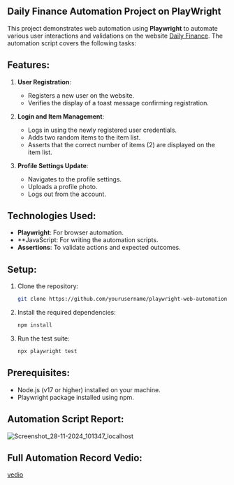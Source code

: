 ## Daily Finance Automation Project on PlayWright

This project demonstrates web automation using **Playwright** to automate various user interactions and validations on the website [Daily Finance](https://dailyfinance.roadtocareer.net/). The automation script covers the following tasks:

## Features:
1. **User Registration**:
   - Registers a new user on the website.
   - Verifies the display of a toast message confirming registration.

2. **Login and Item Management**:
   - Logs in using the newly registered user credentials.
   - Adds two random items to the item list.
   - Asserts that the correct number of items (2) are displayed on the item list.

3. **Profile Settings Update**:
   - Navigates to the profile settings.
   - Uploads a profile photo.
   - Logs out from the account.



## Technologies Used:
- **Playwright**: For browser automation.
- **JavaScript: For writing the automation scripts.
- **Assertions**: To validate actions and expected outcomes.

## Setup:
1. Clone the repository:
   ```bash
   git clone https://github.com/yourusername/playwright-web-automation.git
   ```
2. Install the required dependencies:
   ```bash
   npm install
   ```
3. Run the test suite:
   ```bash
   npx playwright test
   ```

## Prerequisites:
- Node.js (v17 or higher) installed on your machine.
- Playwright package installed using npm.

## Automation Script Report:
![Screenshot_28-11-2024_101347_localhost](https://github.com/user-attachments/assets/bea96dfa-688c-4ad4-bbf6-18e92dfd1b86)

## Full Automation Record Vedio:
[vedio](https://screenrec.com/share/LeYjS1Hcti)



